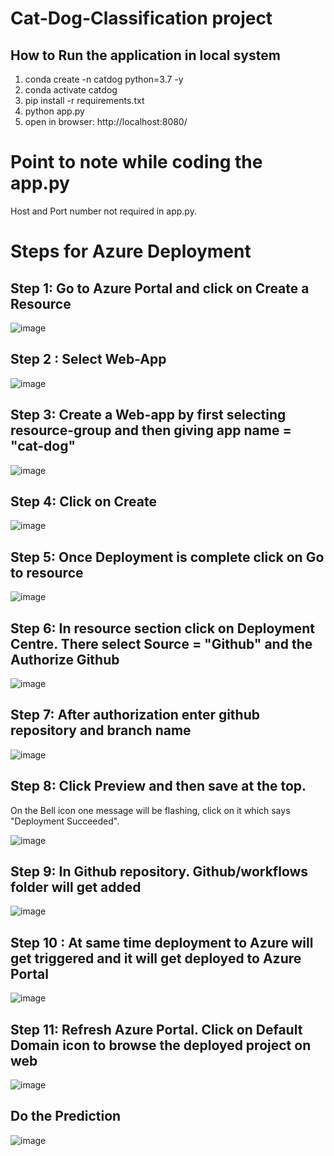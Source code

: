 # Cat-Dog-Classification  project 


## How to Run the application in local system

1. conda create -n catdog python=3.7 -y
2. conda activate catdog
3. pip install -r requirements.txt
4. python app.py
5. open in browser: http://localhost:8080/

# Point to note while coding the app.py
 Host and Port number not required in app.py.



# Steps for Azure Deployment


## Step 1: Go to Azure Portal and click on Create a Resource
![image](https://github.com/ravi0dubey/Cat-Dog-Classification-Azure-main/assets/38419795/37ab5ec7-cbc7-4b73-b9fb-45b91c4b9cb4)

## Step 2 : Select Web-App
![image](https://github.com/ravi0dubey/Cat-Dog-Classification-Azure-main/assets/38419795/faf9edf9-d21f-4932-9b74-178d56e98abe)

## Step 3: Create a Web-app by first selecting resource-group and then giving app name = "cat-dog"

![image](https://github.com/ravi0dubey/Cat-Dog-Classification-Azure-main/assets/38419795/b2c3783f-6945-4417-8137-8f6c608466c9)

## Step 4: Click on Create 

![image](https://github.com/ravi0dubey/Cat-Dog-Classification-Azure-main/assets/38419795/736e9a3f-64f7-4454-a6f3-d9cf83baa432)

## Step 5: Once Deployment is complete click on Go to resource

![image](https://github.com/ravi0dubey/Cat-Dog-Classification-Azure-main/assets/38419795/0d33dd64-6d56-4299-88fd-29353babe30b)

## Step 6: In resource section click on Deployment Centre. There select Source = "Github" and the Authorize Github
![image](https://github.com/ravi0dubey/Cat-Dog-Classification-Azure-main/assets/38419795/68fe7392-6a3e-462a-93bc-0576d2d59854)

## Step 7: After authorization enter github repository and branch name
![image](https://github.com/ravi0dubey/Cat-Dog-Classification-Azure-main/assets/38419795/ba3bbebb-9b4b-4e20-8113-97e3817247f7)

## Step 8: Click Preview and then save at the top.

On the Bell icon one message will be flashing, click on it which says "Deployment Succeeded".

![image](https://github.com/ravi0dubey/Cat-Dog-Classification-Azure-main/assets/38419795/00e7cf59-25a7-4199-9bbd-d77083024eeb)

## Step 9: In Github repository. Github/workflows folder will get added
![image](https://github.com/ravi0dubey/Cat-Dog-Classification-Azure-main/assets/38419795/59546976-d57c-4723-bc55-51521341deb7)

## Step 10 : At same time deployment to Azure will get triggered and it will get deployed to Azure Portal
![image](https://github.com/ravi0dubey/Cat-Dog-Classification-Azure-main/assets/38419795/6971ae57-ee93-43a0-b106-1fef4068964e)

## Step 11: Refresh Azure Portal. Click on Default Domain icon to browse the deployed project on web
![image](https://github.com/ravi0dubey/Cat-Dog-Classification-Azure-main/assets/38419795/e26b94ce-edc8-48ce-9167-dc6114275bfb)

## Do the Prediction
![image](https://github.com/ravi0dubey/Cat-Dog-Classification-Azure-main/assets/38419795/ae44302f-d0c6-4366-8342-c7640530f05c)



